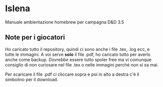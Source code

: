 # Islena
Manuale ambientazione homebrew per campagna D&amp;D 3.5

##  Note per i giocatori
Ho caricato tutto il repository, quindi ci sono anche i file .tex, .log ecc, e tutte le immagini. 
A voi serve **solo** il file .pdf, ho caricato tutto per averlo anche come backup.
_Dovrebbe_ essere tutto spoler free ma vi comunque consiglio di non curiosare nel file .tex o nelle immagini perché non si sa mai.

Per scaricare il file .pdf ci cliccare sopra e poi in alto a destra c'è il simbolino per il download.
